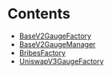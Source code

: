 

# Contents
- [BaseV2GaugeFactory](BaseV2GaugeFactory.sol/abstract.BaseV2GaugeFactory.md)
- [BaseV2GaugeManager](BaseV2GaugeManager.sol/contract.BaseV2GaugeManager.md)
- [BribesFactory](BribesFactory.sol/contract.BribesFactory.md)
- [UniswapV3GaugeFactory](UniswapV3GaugeFactory.sol/contract.UniswapV3GaugeFactory.md)
